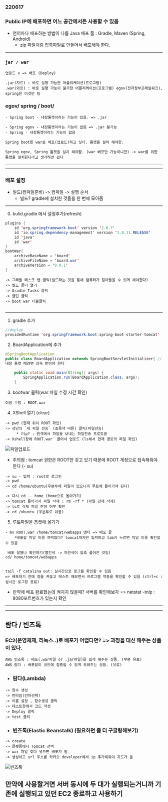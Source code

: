 ### 220617

### Public IP에 배포하면 어느 공간에서든 사용할 수 있음
- 언어마다 배포하는 방법이 다름
Java 배포 툴 : Gradle, Maven (Spring, Android)
    - zip 파일처럼 압축파일로 만들어서 배포해야 한다.
---
### `jar / war`
```
업로드 x => 배포 (Deploy)

.jar(자르) : 바로 실행 가능한 어플리케이션(프로그램) 
.war(와르) : 바로 실행 가능이 불가한 어플리케이션(프로그램) egov(전자정부프레임워크), spring은 이것만 됨
```
### egov/ spring / boot/
```
- Spring boot - 내장톰캣이라는 기능이 있음. => .jar 

- Spring egov - 내장톰캣이라는 기능이 없음 => .jar 불가능  
- Spring - 내장톰캣이라는 기능이 없음

Spring boot를 war로 배포(업로드)하고 싶다. 톰캣을 설치 해야함.

Spring egov, Spring 톰캣을 설치 해야함. (war 배포만 가능하니깐) -> war를 위한 톰캣을 설치한다라고 생각하면 쉽다
```
---
---
### 배포 설정
- 빌드(컴파일준비) -> 컴파일 -> 실행 순서
    * 빌드? gradle에 설치한 것들을 한 번에 모아줌
---

0. bulid.gradle 에서 설정추가(refresh)
```java
plugins {
	id 'org.springframework.boot' version '2.6.7'
	id 'io.spring.dependency-management' version '1.0.11.RELEASE'
	id 'java'
	id 'war'
}
bootWar{
	archiveBaseName = 'board'
	archiveFileName = 'board.war'
	archiveVersion = '0.0.1'
}
```
```
-> 그래들 테스크 탭 클릭(빌드라는 것을 통해 컴퓨터가 알아들을 수 있게 해야한다)
-> 빌드 폴더 열기
-> Gradle Tasks 클릭
-> 클린 클릭
-> boot war 더블클릭


```
---

1. gradle 추가
```java
//deploy
providedRuntime 'org.springframework.boot:spring-boot-starter-tomcat'
```

2. BoardApplication에 추가
```java
@SpringBootApplication
public class BoardApplication extends SpringBootServletInitializer{ //
내장 톰캣 떼려면 상속 받아야 한다

	public static void main(String[] args) {
		SpringApplication.run(BoardApplication.class, args);
	}
```

3. bootwar 클릭(war 파일 수정 시간 확인) 
```
이름 수정 : ROOT.war
```

4. XShell 열기 (clear) 
```
-> pwd (현재 위치 ROOT 확인)
-> 상단의 `새 파일 전송` (초록색 버튼) 클릭(파일전송) 
     * ftp? : 원격에서 파일을 보내는 파일전송 프로토콜
-> Xshell창에 ROOT.war  끌어서 업로드 (ls해서 현재 경로의 파일 확인)
```

![파일업로드](https://user-images.githubusercontent.com/96815399/174217027-e8b5e64d-4383-450c-a0ec-ed2090eadebe.png)
 * 주의점 : tomcat 권한은 ROOT만 갖고 있기 때문에 ROOT 계정으로 접속해줘야 한다 (- su)    
```  
-> su - 입력 : root로 로그인
-> pwd
-> cd /home/ubuntu(우분투에 파일이 있으니까 루트에 들어가야 된다)

-> 다시 cd .. home (home으로 돌아가기)
-> tomcat 들어가서 파일 삭제 : rm -rf * (파일 강제 삭제)   
-> ls로 삭제 파일 잔여 여부 확인
-> cd /ubuntu (우분투로 이동)
```



5. 루트파일을 톰캣에 옮기기
```
- mv ROOT.war /home/tomcat/webapps 엔터 => 배포 끝
    *배포할 파일 이름 까먹었다? tomcat까지만 입력하고 tab키 누르면 파일 이름 확인할 수 있음

 배포 잘됐나 확인하기(빨간색 -> 파란색이 압축 풀어진 것임) 
cd/ home/tomcat/webapps

    
tail -f catalina out: 실시간으로 로그를 확인할 수 있음
=> 배포하기 전에 창을 켜놓고 테스트 해보면서 프로그램 작동을 확인할 수 있음 (ctrl+c :실시간 로그창 종료)
```
- 만약에 배포 완료했는데 켜지지 않을때? 서버를 확인해보자
=> netstat -tnlp : 8080포트번호가 있는지 확인 

---
---
## 람다 / 빈즈톡
### EC2(운영체재, 리눅스..)로 배포가 어렵다면? => 과정을 대신 해주는 상품이 있다.
```
AWS 빈즈톡 : 배포(.war파일 or .jar파일)를 쉽게 해주는 상품. (부분 유료)
AWS 람다 : 배포없이 코드에 집중할 수 있게 도와주는 상품. (유료) 
```

- ### 람다(Lambda)
```
-> 함수 생성
-> 런타임(언어선택)
-> 이름 설정 , 함수생성 클릭
-> 테스트창에서 코드 작성 
-> Deploy 클릭
-> test 클릭
```

- ### 빈즈톡(Elastic Beanstalk) (필요하면 좀 더 구글링해보기)
```
-> create
-> 플랫폼에서 Tomcat 선택
-> war 파일 갖다 넣으면 배포가 됨
-> 생성하고 url 주소를 카카오 developer에서 ip 추가해줘야 지도가 뜸
```
![빈즈톡](https://user-images.githubusercontent.com/96815399/174214283-3f10687e-7c53-4e65-852e-b6737c91882a.png)

만약에 사용할거면 서버 동시에 두 대가 실행되는거니까 기존에 실행되고 있던 EC2 종료하고 사용하기
---